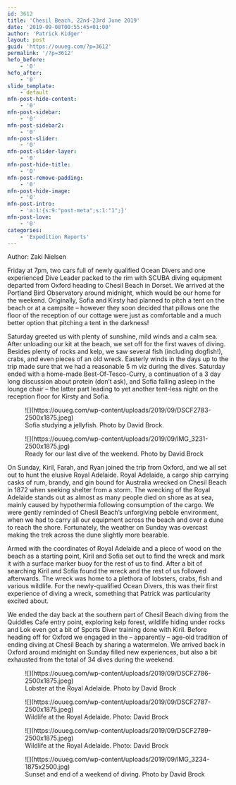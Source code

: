 ```yaml
---
id: 3612
title: 'Chesil Beach, 22nd-23rd June 2019'
date: '2019-09-08T00:55:45+01:00'
author: 'Patrick Kidger'
layout: post
guid: 'https://ouueg.com/?p=3612'
permalink: '/?p=3612'
hefo_before:
    - '0'
hefo_after:
    - '0'
slide_template:
    - default
mfn-post-hide-content:
    - '0'
mfn-post-sidebar:
    - '0'
mfn-post-sidebar2:
    - '0'
mfn-post-slider:
    - '0'
mfn-post-slider-layer:
    - '0'
mfn-post-hide-title:
    - '0'
mfn-post-remove-padding:
    - '0'
mfn-post-hide-image:
    - '0'
mfn-post-intro:
    - 'a:1:{s:9:"post-meta";s:1:"1";}'
mfn-post-love:
    - '0'
categories:
    - 'Expedition Reports'
---
```


Author: Zaki Nielsen

Friday at 7pm, two cars full of newly qualified Ocean Divers and one experienced Dive Leader packed to the rim with SCUBA diving equipment departed from Oxford heading to Chesil Beach in Dorset. We arrived at the Portland Bird Observatory around midnight, which would be our home for the weekend. Originally, Sofia and Kirsty had planned to pitch a tent on the beach or at a campsite – however they soon decided that pillows one the floor of the reception of our cottage were just as comfortable and a much better option that pitching a tent in the darkness!

Saturday greeted us with plenty of sunshine, mild winds and a calm sea. After unloading our kit at the beach, we set off for the first waves of diving. Besides plenty of rocks and kelp, we saw several fish (including dogfish!), crabs, and even pieces of an old wreck. Easterly winds in the days up to the trip made sure that we had a reasonable 5 m viz during the dives. Saturday ended with a home-made Best-Of-Tesco-Curry, a continuation of a 3 day long discussion about protein (don’t ask), and Sofia falling asleep in the lounge chair – the latter part leading to yet another tent-less night on the reception floor for Kirsty and Sofia.

<figure class="wp-block-image">![](https://ouueg.com/wp-content/uploads/2019/09/DSCF2783-2500x1875.jpeg)<figcaption>Sofia studying a jellyfish. Photo by David Brock.</figcaption></figure><figure class="wp-block-image">![](https://ouueg.com/wp-content/uploads/2019/09/IMG_3231-2500x1875.jpg)<figcaption>Ready for our last dive of the weekend. Photo by David Brock</figcaption></figure>On Sunday, Kiril, Farah, and Ryan joined the trip from Oxford, and we all set out to hunt the elusive Royal Adelaide. Royal Adelaide, a cargo ship carrying casks of rum, brandy, and gin bound for Australia wrecked on Chesil Beach in 1872 when seeking shelter from a storm. The wrecking of the Royal Adelaide stands out as almost as many people died on shore as at sea, mainly caused by hypothermia following consumption of the cargo. We were gently reminded of Chesil Beach’s unforgiving pebble environment, when we had to carry all our equipment across the beach and over a dune to reach the shore. Fortunately, the weather on Sunday was overcast making the trek across the dune slightly more bearable.

Armed with the coordinates of Royal Adelaide and a piece of wood on the beach as a starting point, Kiril and Sofia set out to find the wreck and mark it with a surface marker buoy for the rest of us to find. After a bit of searching Kiril and Sofia found the wreck and the rest of us followed afterwards. The wreck was home to a plethora of lobsters, crabs, fish and various wildlife. For the newly-qualified Ocean Divers, this was their first experience of diving a wreck, something that Patrick was particularity excited about.

We ended the day back at the southern part of Chesil Beach diving from the Quiddles Cafe entry point, exploring kelp forest, wildlife hiding under rocks and Lok even got a bit of Sports Diver training done with Kiril. Before heading off for Oxford we engaged in the – apparently – age-old tradition of ending diving at Chesil Beach by sharing a watermelon. We arrived back in Oxford around midnight on Sunday filled new experiences, but also a bit exhausted from the total of 34 dives during the weekend.

<figure class="wp-block-image">![](https://ouueg.com/wp-content/uploads/2019/09/DSCF2786-2500x1875.jpeg)<figcaption>Lobster at the Royal Adelaide. Photo by David Brock</figcaption></figure><figure class="wp-block-image">![](https://ouueg.com/wp-content/uploads/2019/09/DSCF2787-2500x1875.jpeg)<figcaption>Wildlife at the Royal Adelaide. Photo: David Brock</figcaption></figure><figure class="wp-block-image">![](https://ouueg.com/wp-content/uploads/2019/09/DSCF2789-2500x1875.jpeg)<figcaption>Wildlife at the Royal Adelaide. Photo: David Brock</figcaption></figure><figure class="wp-block-image">![](https://ouueg.com/wp-content/uploads/2019/09/IMG_3234-1875x2500.jpg)<figcaption>Sunset and end of a weekend of diving. Photo by David Brock</figcaption></figure>
